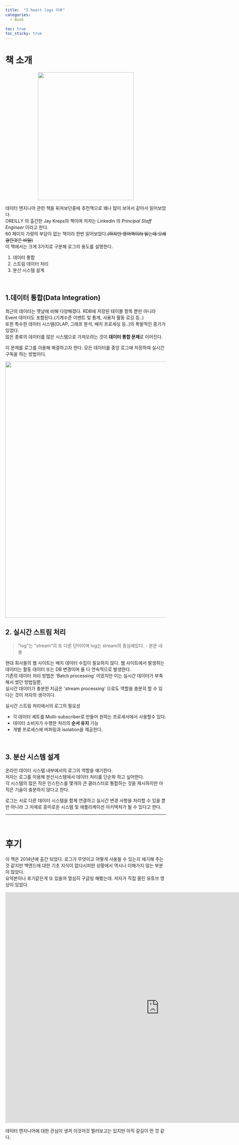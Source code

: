 ```yaml
---
title:  "I heart logs 리뷰"
categories:
  - Book

toc: true
toc_sticky: true
---
```


# 책 소개
 
<p align="center"><img src="https://user-images.githubusercontent.com/37405384/158525405-f7b5dc66-bf87-4d68-88d7-90b558f0911f.png" width="300" height="400"></p>

데이터 엔지니어 관련 책을 뒤져보던중에 추천책으로 꽤나 많이 보여서 같아서 읽어보았다.  
OREILLY 의 출간한 Jay Kreps의 책이며 저자는 Linkedin 의 *Principal Staff Engineer* 이라고 한다.  
60 페이지 가량의 부담이 없는 책이라 한번 읽어보았다.~~(하지만 영어책이라 읽는데 오래걸린것은 비밀)~~  
이 책에서는 크게 3가지로 구분해 로그의 용도를 설명한다.

1. 데이터 통합
2. 스트림 데이터 처리
3. 분산 시스템 설계  

<br>

## 1.데이터 통합(Data Integration)

최근의 데이터는 옛날에 비해 다양해졌다. RDB에 저장된 테이블 항목 뿐만 아니라 
Event 데이터도 포함된다.(기계수준 이벤트 및 통계, 사용자 활동 로깅 등..)  
또한 특수한 데이터 시스템(OLAP, 그래프 분석, 배치 프로세싱 등..)의 폭발적인 증가가 있었다.  
많은 종류의 데이터를 많은 시스템으로 가져오려는 것이 **데이터 통합 문제**로 이어진다.  

이 문제를 로그를 이용해 해결하고자 한다. 모든 데이터를 중앙 로그에 저장하여 실시간 구독을 하는 방법이다.   


<img src="https://user-images.githubusercontent.com/37405384/158940375-570fdea1-8b78-4f25-9f25-334824f74e6e.png" width="800"> 

<br>

## 2. 실시간 스트림 처리

> "log"는 "stream"의 또 다른 단어이며 log는 stream의 중심에있다. - 본문 내용

현대 회사들의 웹 사이트는 배치 데이터 수집이 필요하지 않다. 웹 사이트에서 발생하는 데이터는 활동 데이터 또는 DB 변경이며 둘 다 연속적으로 발생한다.  
기존의 데이터 처리 방법은 'Batch processing' 이었지만 이는 실시간 데이터가 부족해서 썼던 방법일뿐,   
실시간 데이터가 충분한 지금은 'stream processing' 으로도 역할을 충분히 할 수 있다는 것이 저자의 생각이다.

실시간 스트림 처리에서의 로그의 필요성

- 각 데이터 세트를 Multi-subscriber로 만들어 원하는 프로세서에서 사용할수 있다.
- 데이터 소비자가 수행한 처리의 **순서 유지** 기능
- 개별 프로세스에 버퍼링과 isolation을 제공한다.

<br>

## 3. 분산 시스템 설계
온라인 데이터 시스템 내부에서의 로그의 역할을 얘기한다.  
저자는 로그를 이용해 분산시스템에서 데이터 처리를 단순화 하고 싶어한다.  
각 시스템의 많은 작은 인스턴스를 몇개의 큰 클러스터로 통합하는 것을 제시하지만 아직은 기술이 충분하지 않다고 한다.


로그는 서로 다른 데이터 시스템을 함께 연결하고 실시간 변경 사항을 처리할 수 있을 뿐만 아니라 그 자체로 흥미로운 시스템 및 애플리케이션 아키텍처가 될 수 있다고 한다.

---
<br>

# 후기
이 책은 2014년에 출간 되었다. 로그가 무엇이고 어떻게 사용될 수 있는지 얘기해 주는 것 같지만 백엔드에 대한 기초 지식이 없다시피한 상황에서 역시나 이해가지 않는 부분이 많았다.   
요약본이나 후기같은게 또 있을까 열심히 구글링 해봤는데. 저자가 직접 올린 유튜브 영상이 있었다.  

<iframe width="961" height="721" src="https://www.youtube.com/embed/aJuo_bLSW6s" title="YouTube video player" frameborder="0" allow="accelerometer; autoplay; clipboard-write; encrypted-media; gyroscope; picture-in-picture" allowfullscreen></iframe>


<br>

데이터 엔지니어에 대한 관심이 생겨 이것저것 찔러보고는 있지만 아직 갈길이 먼 것 같다.